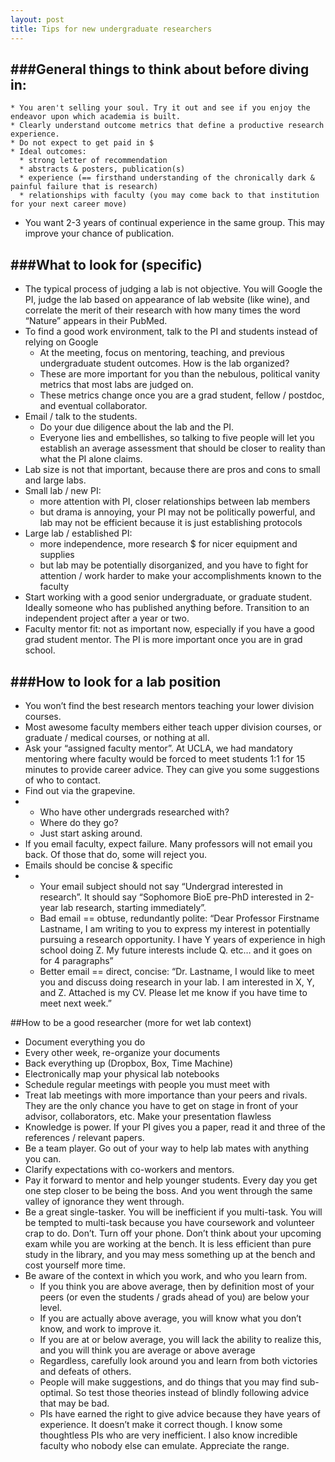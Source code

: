 ```yaml
---
layout: post
title: Tips for new undergraduate researchers
---
```


###General things to think about before diving in:
---
	* You aren't selling your soul. Try it out and see if you enjoy the endeavor upon which academia is built.
	* Clearly understand outcome metrics that define a productive research experience.
	* Do not expect to get paid in $
	* Ideal outcomes:
      * strong letter of recommendation
      * abstracts & posters, publication(s)
      * experience (== firsthand understanding of the chronically dark & painful failure that is research)
      * relationships with faculty (you may come back to that institution for your next career move)
   * You want 2-3 years of continual experience in the same group. This may improve your chance of publication.

###What to look for (specific)
---
   * The typical process of judging a lab is not objective. You will Google the PI, judge the lab based on appearance of lab website (like wine), and correlate the merit of their research with how many times the word “Nature” appears in their PubMed.
   * To find a good work environment, talk to the PI and students instead of relying on Google
      * At the meeting, focus on mentoring, teaching, and previous undergraduate student outcomes. How is the lab organized?
      * These are more important for you than the nebulous, political vanity metrics that most labs are judged on.
      * These metrics change once you are a grad student, fellow / postdoc, and eventual collaborator.
   * Email / talk to the students.
      * Do your due diligence about the lab and the PI.
      * Everyone lies and embellishes, so talking to five people will let you establish an average assessment that should be closer to reality than what the PI alone claims.
   * Lab size is not that important, because there are pros and cons to small and large labs.
   * Small lab / new PI:
      * more attention with PI, closer relationships between lab members
      * but drama is annoying, your PI may not be politically powerful, and lab may not be efficient because it is just establishing protocols
   * Large lab / established PI:
      * more independence, more research $ for nicer equipment and supplies
      * but lab may be potentially disorganized, and you have to fight for attention / work harder to make your accomplishments known to the faculty
   * Start working with a good senior undergraduate, or graduate student. Ideally someone who has published anything before. Transition to an independent project after a year or two.
   * Faculty mentor fit: not as important now, especially if you have a good grad student mentor. The PI is more important once you are in grad school.

###How to look for a lab position
---
   * You won’t find the best research mentors teaching your lower division courses.
   * Most awesome faculty members either teach upper division courses, or graduate / medical courses, or nothing at all.
   * Ask your “assigned faculty mentor”. At UCLA, we had mandatory mentoring where faculty would be forced to meet students 1:1 for 15 minutes to provide career advice. They can give you some suggestions of who to contact.
   * Find out via the grapevine.
   * 
      * Who have other undergrads researched with?
      * Where do they go?
      * Just start asking around.
   * If you email faculty, expect failure. Many professors will not email you back. Of those that do, some will reject you.
   * Emails should be concise & specific
   * 
      * Your email subject should not say “Undergrad interested in research”. It should say “Sophomore BioE pre-PhD interested in 2-year lab research, starting immediately”.
      * Bad email == obtuse, redundantly polite: “Dear Professor Firstname Lastname, I am writing to you to express my interest in potentially pursuing a research opportunity. I have Y years of experience in high school doing Z. My future interests include Q. etc… and it goes on for 4 paragraphs”
      * Better email == direct, concise: “Dr. Lastname, I would like to meet you and discuss doing research in your lab. I am interested in X, Y, and Z. Attached is my CV. Please let me know if you have time to meet next week.”

##How to be a good researcher (more for wet lab context)

   * Document everything you do
   * Every other week, re-organize your documents
   * Back everything up (Dropbox, Box, Time Machine)
   * Electronically map your physical lab notebooks
   * Schedule regular meetings with people you must meet with
   * Treat lab meetings with more importance than your peers and rivals. They are the only chance you have to get on stage in front of your advisor, collaborators, etc. Make your presentation flawless
   * Knowledge is power. If your PI gives you a paper, read it and three of the references / relevant papers.
   * Be a team player. Go out of your way to help lab mates with anything you can.
   * Clarify expectations with co-workers and mentors.
   * Pay it forward to mentor and help younger students. Every day you get one step closer to be being the boss. And you went through the same valley of ignorance they went through.
   * Be a great single-tasker. You will be inefficient if you multi-task. You will be tempted to multi-task because you have coursework and volunteer crap to do. Don’t. Turn off your phone. Don’t think about your upcoming exam while you are working at the bench. It is less efficient than pure study in the library, and you may mess something up at the bench and cost yourself more time.
   * Be aware of the context in which you work, and who you learn from.
      * If you think you are above average, then by definition most of your peers (or even the students / grads ahead of you) are below your level.
      * If you are actually above average, you will know what you don’t know, and work to improve it.
      * If you are at or below average, you will lack the ability to realize this, and you will think you are average or above average
      * Regardless, carefully look around you and learn from both victories and defeats of others.
      * People will make suggestions, and do things that you may find sub-optimal. So test those theories instead of blindly following advice that may be bad.
      * PIs have earned the right to give advice because they have years of experience. It doesn’t make it correct though. I know some thoughtless PIs who are very inefficient. I also know incredible faculty who nobody else can emulate. Appreciate the range.

